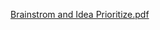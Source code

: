 [Brainstrom and Idea Prioritize.pdf](https://github.com/IBM-EPBL/IBM-Project-11000-1659251744/files/9585644/Brainstrom.and.Idea.Prioritize.pdf)
